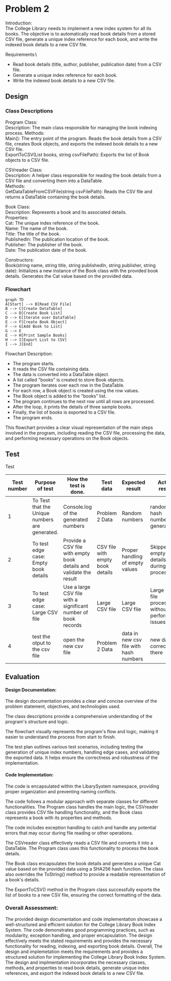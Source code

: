 # Problem 2
Introduction:\
The College Library needs to implement a new index system for all its books. The objective is to automatically read book details from a stored CSV file, generate a unique index reference for each book, and write the indexed book details to a new CSV file.

Requirements:\
* Read book details (title, author, publisher, publication date) from a CSV file.
* Generate a unique index reference for each book.
* Write the indexed book details to a new CSV file.

## Design 
### Class Descriptions
Program Class:\
Description: The main class responsible for managing the book indexing process.
Methods:\
Main(): The entry point of the program. Reads the book details from a CSV file, creates Book objects, and exports the indexed book details to a new CSV file.\
ExportToCSV(List<Book> books, string csvFilePath): Exports the list of Book objects to a CSV file.
  
CSVreader Class:\
Description: A helper class responsible for reading the book details from a CSV file and converting them into a DataTable.\
Methods:\
GetDataTableFromCSVFile(string csvFilePath): Reads the CSV file and returns a DataTable containing the book details.

Book Class:\
Description: Represents a book and its associated details.\
Properties:\
Cat: The unique index reference of the book.\
Name: The name of the book.\
Title: The title of the book.\
PublishedIn: The publication location of the book.\
Publisher: The publisher of the book.\
Date: The publication date of the book.
  
Constructors:\
Book(string name, string title, string publishedIn, string publisher, string date): Initializes a new instance of the Book class with the provided book details. Generates the Cat value based on the provided data.

### Flowchart
  
```mermaid
graph TD
A[Start] --> B[Read CSV File]
B --> C[Create DataTable]
C --> D[Create Book List]
D --> E[Iterate over DataTable]
E --> F[Create Book Object]
F --> G[Add Book to List]
G --> E
E --> H[Print Sample Books]
H --> I[Export List to CSV]
I --> J[End]

```
Flowchart Description:
* The program starts.
* It reads the CSV file containing data.
* The data is converted into a DataTable object.
* A list called "books" is created to store Book objects.
* The program iterates over each row in the DataTable.
* For each row, a Book object is created using the row values.
* The Book object is added to the "books" list.
* The program continues to the next row until all rows are processed.
* After the loop, it prints the details of three sample books.
* Finally, the list of books is exported to a CSV file.
* The program ends.

This flowchart provides a clear visual representation of the main steps involved in the program, including reading the CSV file, processing the data, and performing necessary operations on the Book objects.

## Test
Test

|  Test number | Purpose of test  | How the test is done.| Test data  | Expected result  | Actual result  |  Comments |
|---|---|---|---|---|---|---| 
| 1 |  To Test that the Unique numbers are generated.| Console.log of the generated numbers  | Problem 2 Data  | Random numbers  | random hash number are generated  | it worked | 
| 2 |  To test edge case: Empty book details |  Provide a CSV file with empty book details and validate the result | CSV file with empty book details  |  Proper handling of empty values | Skipped empty book details during processing | Make sure the empty values are handled correctly | 
| 3 | 	To test edge case: Large CSV file  | Use a large CSV file with a significant number of book records  |  Large CSV file | Large CSV file  | Large CSV file processed without any performance issues  | Ensure the system can handle large datasets | 
| 4 | test the otput to the csv file  | open the new csv file  | Problem 2 Data  | data in new csv file with hash numbers | new data is correctly there | it worked to the requirments | 

## Evaluation

#### Design Documentation:
The design documentation provides a clear and concise overview of the problem statement, objectives, and technologies used.

The class descriptions provide a comprehensive understanding of the program's structure and logic. 

The flowchart visually represents the program's flow and logic, making it easier to understand the process from start to finish.

The test plan outlines various test scenarios, including testing the generation of unique index numbers, handling edge cases, and validating the exported data. It helps ensure the correctness and robustness of the implementation.

#### Code Implementation:
The code is encapsulated within the LibarySystem namespace, providing proper organization and preventing naming conflicts.

The code follows a modular approach with separate classes for different functionalities. The Program class handles the main logic, the CSVreader class provides CSV file handling functionality, and the Book class represents a book with its properties and methods.

The code includes exception handling to catch and handle any potential errors that may occur during file reading or other operations.

The CSVreader class effectively reads a CSV file and converts it into a DataTable. The Program class uses this functionality to process the book details.

The Book class encapsulates the book details and generates a unique Cat value based on the provided data using a SHA256 hash function. The class also overrides the ToString() method to provide a readable representation of a book's details.

The ExportToCSV() method in the Program class successfully exports the list of books to a new CSV file, ensuring the correct formatting of the data.

### Overall Assessment:

The provided design documentation and code implementation showcase a well-structured and efficient solution for the College Library Book Index System. The code demonstrates good programming practices, such as modularity, exception handling, and proper encapsulation. The design effectively meets the stated requirements and provides the necessary functionality for reading, indexing, and exporting book details.
Overall, The design and implemetation meets the requirements and provides a structured solution for implementing the College Library Book Index System. The design and implmentation incorporates the necessary classes, methods, and properties to read book details, generate unique index references, and export the indexed book details to a new CSV file.

